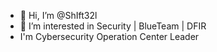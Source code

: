 - 👋 Hi, I’m @ShIft32l
- 👀 I’m interested in Security | BlueTeam | DFIR
- I'm Cybersecurity Operation Center Leader

<!---
ShIft32l/ShIft32l is a ✨ special ✨ repository because its `README.md` (this file) appears on your GitHub profile.
You can click the Preview link to take a look at your changes.
--->
